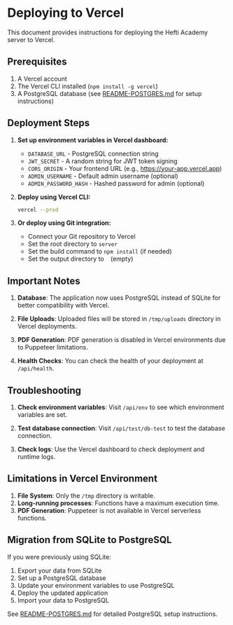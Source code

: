 # Deploying to Vercel

This document provides instructions for deploying the Hefti Academy server to Vercel.

## Prerequisites

1. A Vercel account
2. The Vercel CLI installed (`npm install -g vercel`)
3. A PostgreSQL database (see [README-POSTGRES.md](README-POSTGRES.md) for setup instructions)

## Deployment Steps

1. **Set up environment variables in Vercel dashboard:**
   - `DATABASE_URL` - PostgreSQL connection string
   - `JWT_SECRET` - A random string for JWT token signing
   - `CORS_ORIGIN` - Your frontend URL (e.g., https://your-app.vercel.app)
   - `ADMIN_USERNAME` - Default admin username (optional)
   - `ADMIN_PASSWORD_HASH` - Hashed password for admin (optional)

2. **Deploy using Vercel CLI:**
   ```bash
   vercel --prod
   ```

3. **Or deploy using Git integration:**
   - Connect your Git repository to Vercel
   - Set the root directory to `server`
   - Set the build command to `npm install` (if needed)
   - Set the output directory to ` ` (empty)

## Important Notes

1. **Database**: The application now uses PostgreSQL instead of SQLite for better compatibility with Vercel.

2. **File Uploads**: Uploaded files will be stored in `/tmp/uploads` directory in Vercel deployments.

3. **PDF Generation**: PDF generation is disabled in Vercel environments due to Puppeteer limitations.

4. **Health Checks**: You can check the health of your deployment at `/api/health`.

## Troubleshooting

1. **Check environment variables**: Visit `/api/env` to see which environment variables are set.

2. **Test database connection**: Visit `/api/test/db-test` to test the database connection.

3. **Check logs**: Use the Vercel dashboard to check deployment and runtime logs.

## Limitations in Vercel Environment

1. **File System**: Only the `/tmp` directory is writable.
2. **Long-running processes**: Functions have a maximum execution time.
3. **PDF Generation**: Puppeteer is not available in Vercel serverless functions.

## Migration from SQLite to PostgreSQL

If you were previously using SQLite:

1. Export your data from SQLite
2. Set up a PostgreSQL database
3. Update your environment variables to use PostgreSQL
4. Deploy the updated application
5. Import your data to PostgreSQL

See [README-POSTGRES.md](README-POSTGRES.md) for detailed PostgreSQL setup instructions.